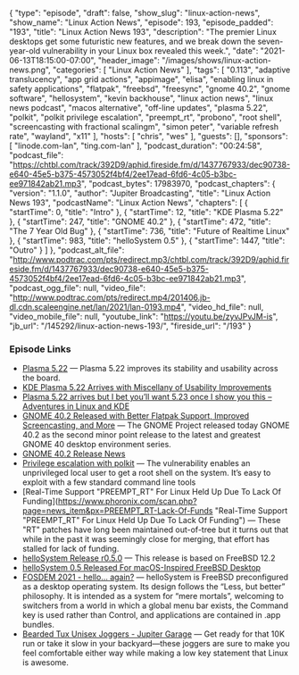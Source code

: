 {
  "type": "episode",
  "draft": false,
  "show_slug": "linux-action-news",
  "show_name": "Linux Action News",
  "episode": 193,
  "episode_padded": "193",
  "title": "Linux Action News 193",
  "description": "The premier Linux desktops get some futuristic new features, and we break down the seven-year-old vulnerability in your Linux box revealed this week.",
  "date": "2021-06-13T18:15:00-07:00",
  "header_image": "/images/shows/linux-action-news.png",
  "categories": [
    "Linux Action News"
  ],
  "tags": [
    "0.113",
    "adaptive translucency",
    "app grid actions",
    "appimage",
    "elisa",
    "enabling linux in safety applications",
    "flatpak",
    "freebsd",
    "freesync",
    "gnome 40.2",
    "gnome software",
    "hellosystem",
    "kevin backhouse",
    "linux action news",
    "linux news podcast",
    "macos alternative",
    "off-line updates",
    "plasma 5.22",
    "polkit",
    "polkit privilege escalation",
    "preempt_rt",
    "probono",
    "root shell",
    "screencasting with fractional scalingm",
    "simon peter",
    "variable refresh rate",
    "wayland",
    "x11"
  ],
  "hosts": [
    "chris",
    "wes"
  ],
  "guests": [],
  "sponsors": [
    "linode.com-lan",
    "ting.com-lan"
  ],
  "podcast_duration": "00:24:58",
  "podcast_file": "https://chtbl.com/track/392D9/aphid.fireside.fm/d/1437767933/dec90738-e640-45e5-b375-4573052f4bf4/2ee17ead-6fd6-4c05-b3bc-ee971842ab21.mp3",
  "podcast_bytes": 17983970,
  "podcast_chapters": {
    "version": "1.1.0",
    "author": "Jupiter Broadcasting",
    "title": "Linux Action News 193",
    "podcastName": "Linux Action News",
    "chapters": [
      {
        "startTime": 0,
        "title": "Intro"
      },
      {
        "startTime": 12,
        "title": "KDE Plasma 5.22"
      },
      {
        "startTime": 247,
        "title": "GNOME 40.2"
      },
      {
        "startTime": 472,
        "title": "The 7 Year Old Bug"
      },
      {
        "startTime": 736,
        "title": "Future of Realtime Linux"
      },
      {
        "startTime": 983,
        "title": "helloSystem 0.5"
      },
      {
        "startTime": 1447,
        "title": "Outro"
      }
    ]
  },
  "podcast_alt_file": "http://www.podtrac.com/pts/redirect.mp3/chtbl.com/track/392D9/aphid.fireside.fm/d/1437767933/dec90738-e640-45e5-b375-4573052f4bf4/2ee17ead-6fd6-4c05-b3bc-ee971842ab21.mp3",
  "podcast_ogg_file": null,
  "video_file": "http://www.podtrac.com/pts/redirect.mp4/201406.jb-dl.cdn.scaleengine.net/lan/2021/lan-0193.mp4",
  "video_hd_file": null,
  "video_mobile_file": null,
  "youtube_link": "https://youtu.be/zyvJPvJM-is",
  "jb_url": "/145292/linux-action-news-193/",
  "fireside_url": "/193"
}


### Episode Links

  * [Plasma 5.22](https://kde.org/announcements/plasma/5/5.22.0/ "Plasma 5.22") — Plasma 5.22 improves its stability and usability across the board.
  * [KDE Plasma 5.22 Arrives with Miscellany of Usability Improvements](https://www.omgubuntu.co.uk/2021/06/kde-plasma-5-22-new-features "KDE Plasma 5.22 Arrives with Miscellany of Usability Improvements")
  * [Plasma 5.22 arrives but I bet you’ll want 5.23 once I show you this – Adventures in Linux and KDE](https://pointieststick.com/2021/06/11/this-week-in-kde-plasma-5-22-arrives-but-i-bet-youll-want-5-23-once-i-show-you-this/ "Plasma 5.22 arrives but I bet you’ll want 5.23 once I show you this – Adventures in Linux and KDE")
  * [GNOME 40.2 Released with Better Flatpak Support, Improved Screencasting, and More](https://9to5linux.com/gnome-40-2-released-with-better-flatpak-support-improved-screencasting-and-more "GNOME 40.2 Released with Better Flatpak Support, Improved Screencasting, and More") — The GNOME Project released today GNOME 40.2 as the second minor point release to the latest and greatest GNOME 40 desktop environment series.
  * [GNOME 40.2 Release News](https://ftp-osl.osuosl.org/pub/gnome/core/40/40.2/NEWS "GNOME 40.2 Release News")
  * [Privilege escalation with polkit](https://github.blog/2021-06-10-privilege-escalation-polkit-root-on-linux-with-bug/ "Privilege escalation with polkit") — The vulnerability enables an unprivileged local user to get a root shell on the system. It’s easy to exploit with a few standard command line tools
  * [Real-Time Support "PREEMPT_RT" For Linux Held Up Due To Lack Of Funding](https://www.phoronix.com/scan.php?page=news_item&px=PREEMPT_RT-Lack-Of-Funds "Real-Time Support "PREEMPT_RT" For Linux Held Up Due To Lack Of Funding") — These "RT" patches have long been maintained out-of-tree but it turns out that while in the past it was seemingly close for merging, that effort has stalled for lack of funding.
  * [helloSystem Release r0.5.0](https://github.com/helloSystem/ISO/releases/tag/r0.5.0 "helloSystem Release r0.5.0") — This release is based on FreeBSD 12.2
  * [helloSystem 0.5 Released For macOS-Inspired FreeBSD Desktop](https://www.phoronix.com/scan.php?page=news_item&px=helloSystem-0.5 "helloSystem 0.5 Released For macOS-Inspired FreeBSD Desktop")
  * [FOSDEM 2021 - hello... again?](https://fosdem.org/2021/schedule/event/hello_bsd/ "FOSDEM 2021 - hello... again?") — helloSystem is FreeBSD preconfigured as a desktop operating system. Its design follows the “Less, but better” philosophy. It is intended as a system for “mere mortals”, welcoming to switchers from a world in which a global menu bar exists, the Command key is used rather than Control, and applications are contained in .app bundles.
  * [Bearded Tux Unisex Joggers - Jupiter Garage](https://www.jupitergarage.com/product/bearded-tux-unisex-joggers "Bearded Tux Unisex Joggers - Jupiter Garage") — Get ready for that 10K run or take it slow in your backyard—these joggers are sure to make you feel comfortable either way while making a low key statement that Linux is awesome.



